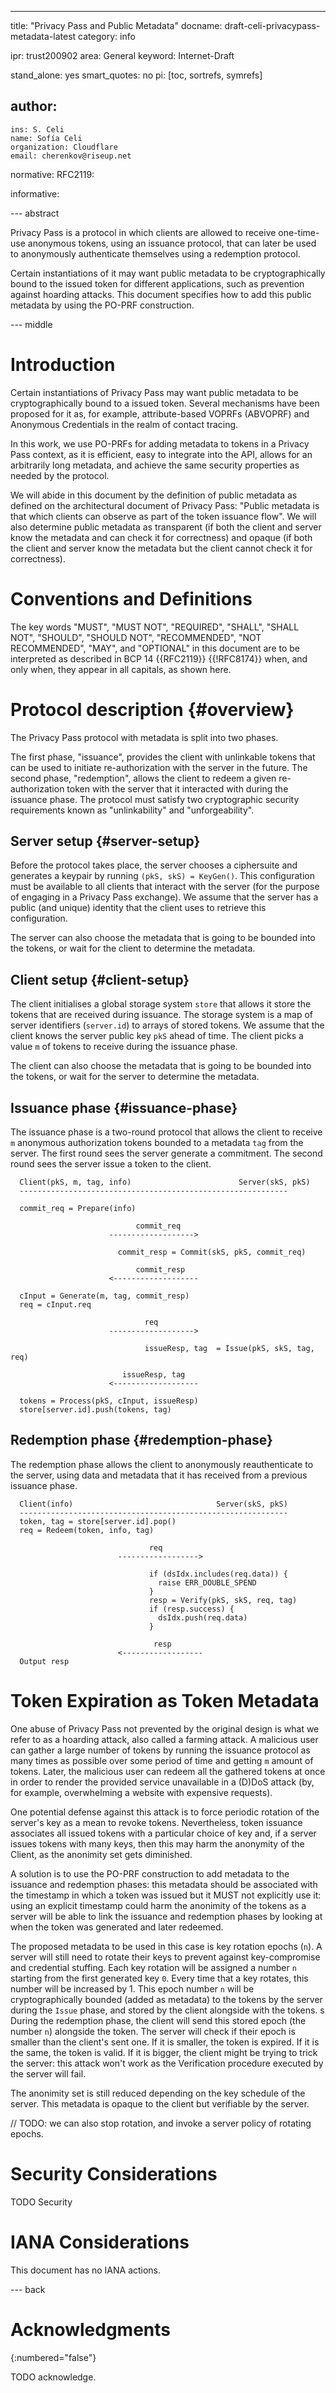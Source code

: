 ---
title: "Privacy Pass and Public Metadata"
docname: draft-celi-privacypass-metadata-latest
category: info

ipr: trust200902
area: General
keyword: Internet-Draft

stand_alone: yes
smart_quotes: no
pi: [toc, sortrefs, symrefs]

author:
 -
    ins: S. Celi
    name: Sofía Celi
    organization: Cloudflare
    email: cherenkov@riseup.net

normative:
  RFC2119:

informative:



--- abstract

Privacy Pass is a protocol in which clients are allowed to receive
one-time-use anonymous tokens, using an issuance protocol, that can later
be used to anonymously authenticate themselves using a redemption protocol.

Certain instantiations of it may want public metadata to be cryptographically
bound to the issued token for different applications, such as prevention
against hoarding attacks. This document specifies how to add this public
metadata by using the PO-PRF construction.

--- middle

# Introduction

Certain instantiations of Privacy Pass may want public metadata to be
cryptographically bound to a issued token. Several mechanisms have been
proposed for it as, for example, attribute-based VOPRFs (ABVOPRF) and Anonymous
Credentials in the realm of contact tracing.

In this work, we use PO-PRFs for adding metadata to tokens in a Privacy
Pass context, as it is efficient, easy to integrate into the API, allows
for an arbitrarily long metadata, and achieve the same security properties as
needed by the protocol.

We will abide in this document by the definition of public metadata as
defined on the architectural document of Privacy Pass: "Public metadata is
that which clients can observe as part of the token issuance flow".
We will also determine public metadata as transparent (if both the
client and server know the metadata and can check it for correctness) and
opaque (if both the client and server know the metadata but the client cannot
check it for correctness).

# Conventions and Definitions

The key words "MUST", "MUST NOT", "REQUIRED", "SHALL", "SHALL NOT", "SHOULD",
"SHOULD NOT", "RECOMMENDED", "NOT RECOMMENDED", "MAY", and "OPTIONAL" in this
document are to be interpreted as described in BCP 14 {{RFC2119}} {{!RFC8174}}
when, and only when, they appear in all capitals, as shown here.

# Protocol description {#overview}

The Privacy Pass protocol with metadata is split into two phases.

The first phase, "issuance", provides the client with unlinkable tokens
that can be used to initiate re-authorization with the server in the
future. The second phase, "redemption", allows the client to redeem a
given re-authorization token with the server that it interacted with
during the issuance phase. The protocol must satisfy two cryptographic
security requirements known as "unlinkability" and "unforgeability".

## Server setup {#server-setup}

Before the protocol takes place, the server chooses a ciphersuite and
generates a keypair by running `(pkS, skS) = KeyGen()`. This
configuration must be available to all clients that interact with the
server (for the purpose of engaging in a Privacy Pass exchange). We
assume that the server has a public (and unique) identity that the
client uses to retrieve this configuration.

The server can also choose the metadata that is going to be bounded
into the tokens, or wait for the client to determine the metadata.

## Client setup {#client-setup}

The client initialises a global storage system `store` that allows it
store the tokens that are received during issuance. The storage system
is a map of server identifiers (`server.id`) to arrays of stored tokens.
We assume that the client knows the server public key `pkS` ahead of
time. The client picks a value `m` of tokens to receive during the
issuance phase.

The client can also choose the metadata that is going to be bounded
into the tokens, or wait for the server to determine the metadata.

## Issuance phase {#issuance-phase}

The issuance phase is a two-round protocol that allows the client to
receive `m` anonymous authorization tokens bounded to a metadata `tag`
from the server. The first round sees the server generate a commitment.
The second round sees the server issue a token to the client.

~~~
  Client(pkS, m, tag, info)                        Server(skS, pkS)
  ------------------------------------------------------------

  commit_req = Prepare(info)

                            commit_req
                      ------------------->

                        commit_resp = Commit(skS, pkS, commit_req)

                            commit_resp
                      <-------------------

  cInput = Generate(m, tag, commit_resp)
  req = cInput.req

                              req
                      ------------------->

                              issueResp, tag  = Issue(pkS, skS, tag, req)

                         issueResp, tag
                      <-------------------

  tokens = Process(pkS, cInput, issueResp)
  store[server.id].push(tokens, tag)
~~~

## Redemption phase {#redemption-phase}

The redemption phase allows the client to anonymously reauthenticate to
the server, using data and metadata that it has received from a previous
issuance phase.

~~~
  Client(info)                                Server(skS, pkS)
  ------------------------------------------------------------
  token, tag = store[server.id].pop()
  req = Redeem(token, info, tag)

                               req
                        ------------------>

                               if (dsIdx.includes(req.data)) {
                                 raise ERR_DOUBLE_SPEND
                               }
                               resp = Verify(pkS, skS, req, tag)
                               if (resp.success) {
                                 dsIdx.push(req.data)
                               }

                                resp
                        <------------------
  Output resp
~~~

# Token Expiration as Token Metadata

One abuse of Privacy Pass not prevented by the original design is
what we refer to as a hoarding attack, also called a farming attack.
A malicious user can gather a large number of tokens by running the
issuance protocol as many times as possible over some period of time and
getting `m` amount of tokens. Later, the malicious user can redeem all the
gathered tokens at once in order to render the provided service unavailable
in a (D)DoS attack (by, for example, overwhelming a website with expensive
requests).

One potential defense against this attack is to force periodic rotation
of the server's key as a mean to revoke tokens. Nevertheless, token issuance
associates all issued tokens with a particular choice of key and, if a server
issues tokens with many keys, then this may harm the anonymity of
the Client, as the anonimity set gets diminished.

A solution is to use the PO-PRF construction to add metadata to the issuance
and redemption phases: this metadata should be associated with the
timestamp in which a token was issued but it MUST not explicitly use it:
using an explicit timestamp could harm the anonimity of the
tokens as a server will be able to link the issuance and redemption
phases by looking at when the token was generated and later redeemed.

The proposed metadata to be used in this case is key rotation epochs (`n`).
A server will still need to rotate their keys to prevent against
key-compromise and credential stuffing. Each key rotation will be assigned
a number `n` starting from the first generated key `0`. Every time that
a key rotates, this number will be increased by 1. This epoch number `n` will
be cryptographically bounded (added as metadata) to the tokens by the server
during the `Issue` phase, and stored by the client alongside with the tokens.
s
During the redemption phase, the client will send this stored epoch (the number `n`)
alongside the token. The server will check if their epoch is smaller than
the client's sent one. If it is smaller, the token is expired. If it is
the same, the token is valid. If it is bigger, the client might be trying
to trick the server: this attack won't work as the Verification procedure
executed by the server will fail.

The anonimity set is still reduced depending on the key schedule of the server.
This metadata is opaque to the client but verifiable by the server.

// TODO: we can also stop rotation, and invoke a server policy of
rotating epochs.

# Security Considerations

TODO Security


# IANA Considerations

This document has no IANA actions.



--- back

# Acknowledgments
{:numbered="false"}

TODO acknowledge.
